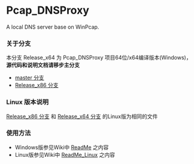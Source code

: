 ﻿Pcap_DNSProxy
=====
A local DNS server base on WinPcap.

### 关于分支
本分支 Release_x64 为 Pcap_DNSProxy 项目64位/x64编译版本(Windows)，**源代码和说明文档请移步主分支**
* [master 分支](https://github.com/chengr28/pcap_dnsproxy)<br />
* [Release_x86 分支](https://github.com/chengr28/pcap_dnsproxy/tree/Release_x86)<br />

### Linux 版本说明
[Release_x86 分支](https://github.com/chengr28/pcap_dnsproxy/tree/Release_x86) 和 [Release_x64 分支](https://github.com/chengr28/pcap_dnsproxy/tree/Release_x64) 的Linux版为相同的文件

### 使用方法
* Windows版参见Wiki中 [ReadMe](https://github.com/chengr28/pcap_dnsproxy/wiki/ReadMe) 之内容
* Linux版参见Wiki中 [ReadMe_Linux](https://github.com/chengr28/pcap_dnsproxy/wiki/ReadMe_Linux) 之内容
